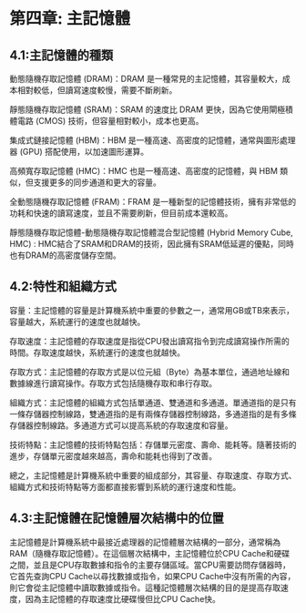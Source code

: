 # 第四章: 主記憶體
## 4.1:主記憶體的種類
動態隨機存取記憶體 (DRAM)：DRAM 是一種常見的主記憶體，其容量較大，成本相對較低，但讀寫速度較慢，需要不斷刷新。

靜態隨機存取記憶體 (SRAM)：SRAM 的速度比 DRAM 更快，因為它使用閘極積體電路 (CMOS) 技術，但容量相對較小，成本也更高。

集成式鏈接記憶體 (HBM)：HBM 是一種高速、高密度的記憶體，通常與圖形處理器 (GPU) 搭配使用，以加速圖形運算。

高頻寬存取記憶體 (HMC)：HMC 也是一種高速、高密度的記憶體，與 HBM 類似，但支援更多的同步通道和更大的容量。

全動態隨機存取記憶體 (FRAM)：FRAM 是一種新型的記憶體技術，擁有非常低的功耗和快速的讀寫速度，並且不需要刷新，但目前成本還較高。

靜態隨機存取記憶體-動態隨機存取記憶體混合型記憶體 (Hybrid Memory Cube, HMC) : HMC結合了SRAM和DRAM的技術，因此擁有SRAM低延遲的優點，同時也有DRAM的高密度儲存空間。

## 4.2:特性和組織方式
容量：主記憶體的容量是計算機系統中重要的參數之一，通常用GB或TB來表示，容量越大，系統運行的速度也就越快。

存取速度：主記憶體的存取速度是指從CPU發出讀寫指令到完成讀寫操作所需的時間。存取速度越快，系統運行的速度也就越快。

存取方式：主記憶體的存取方式是以位元組（Byte）為基本單位，通過地址線和數據線進行讀寫操作。存取方式包括隨機存取和串行存取。

組織方式：主記憶體的組織方式包括單通道、雙通道和多通道。單通道指的是只有一條存儲器控制線路，雙通道指的是有兩條存儲器控制線路，多通道指的是有多條存儲器控制線路。多通道方式可以提高系統的存取速度和容量。

技術特點：主記憶體的技術特點包括：存儲單元密度、壽命、能耗等。隨著技術的進步，存儲單元密度越來越高，壽命和能耗也得到了改善。

總之，主記憶體是計算機系統中重要的組成部分，其容量、存取速度、存取方式、組織方式和技術特點等方面都直接影響到系統的運行速度和性能。

## 4.3:主記憶體在記憶體層次結構中的位置
主記憶體是計算機系統中最接近處理器的記憶體層次結構的一部分，通常稱為RAM（隨機存取記憶體）。在這個層次結構中，主記憶體位於CPU Cache和硬碟之間，並且是CPU存取數據和指令的主要存儲區域。當CPU需要訪問存儲器時，它首先查詢CPU Cache以尋找數據或指令，如果CPU Cache中沒有所需的內容，則它會從主記憶體中讀取數據或指令。這種記憶體層次結構的目的是提高存取速度，因為主記憶體的存取速度比硬碟慢但比CPU Cache快。
